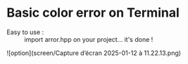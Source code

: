 # Basic color error on Terminal

<dl>
  <dt> Easy to use :</dt> 
  <dd>import arror.hpp on your project... it's done !</dd>
</dl>

![option](screen/Capture d’écran 2025-01-12 à 11.22.13.png)
